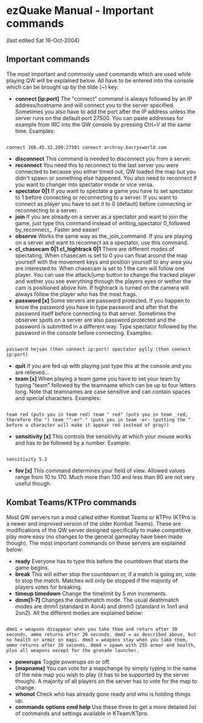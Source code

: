 # ezQuake Manual - Important commands
(last edited Sat 16-Oct-2004)

## Important commands


The most important and commonly used commands which are used while playing QW will be explained below. All have to be entered into the console which can be brought up by the tilde (~) key:

- **connect [ip:port]** The "connect" command is always followed by an IP address/hostname and will connect you to the server specified. Sometimes you also have to add the port after the IP address unless the server runs on the default port 27500. You can paste addresses for example from IRC into the QW console by pressing Ctrl+V at the same time. Examples:
```

connect 160.45.32.200:27501 connect archroy.barrysworld.com
```


- **disconnect** This command is needed to disconnect you from a server.
- **reconnect** You need this to reconnect to the last server you were connected to because you either timed out, QW loaded the map but you didn't spawn or something else happened. You also need to reconnect if you want to changer into spectator mode or vice versa.
- **spectator 0|1** If you want to spectate a game you have to set spectator to 1 before connecting or reconnecting to a server. If you want to connect as player you have to set it to 0 (default) before connecting or reconnecting to a server.
- **join** If you are already on a server as a spectator and want to join the game, just type this command instead of writing_spectator 0_followed by_reconnect_. Faster and easier!
- **observe** Works the same way as the_join_command. If you are playing on a server and want to reconnect as a spectator, use this command.
- **cl_chasecam 0|1** **cl_hightrack 0|1** There are different modes of spectating. When chasecam is set to 0 you can float around the map yourself with the movement keys and position yourself to any area you are interested to. When chasecam is set to 1 the cam will follow one player. You can use the attack/jump button to change the tracked player and wether you see everything through the players eyes or wether the cam is positioned above him. If hightrack is turned on the camera will always follow the player who has the most frags.
- **password [x]** Some servers are password protected. If you happen to know the password you have to type password and after that the password itself before connecting to that server. Sometimes the observer spots on a server are also password protected and the password is submitted in a different way. Type spectator followed by the password in the console before connecting. Examples:
```

password hejsan (then connect ip:port) spectator pylly (then connect ip:port)
```


- **quit** If you are fed up with playing just type this at the console and you are relieved...
- **team [x]** When playing a team game you have to set your team by typing "team" followed by the teamname which can be up to four letters long. Note that teamnames are case sensitive and can contain spaces and special characters. Examples:
```

team red (puts you in team red) team " red" (puts you in team _red, therefore the ") team "^-er^-" (puts you in team -er- (putting the ^ before a character will make it appear red instead of gray))
```


- **sensitivity [x]** This controls the sensitivity at which your mouse works and has to be followed by a number. Example:
```

sensitivity 5.2
```


- **fov [x]** This command determines your field of view. Allowed values range from 10 to 170. Much more than 130 and less than 90 are not very useful though.

## Kombat Teams/KTPro commands

Most QW servers run a mod called either Kombat Teams or KTPro (KTPro is a newer and improved version of the older Kombat Teams). These are modifications of the QW server designed specifically to make competitive play more easy (no changes to the general gameplay have been made though). The most important commands on these servers are explained below:

- **ready** Everyone has to type this before the countdown that starts the game begins.
- **break** This will either stop the countdown or, if a match is going on, vote to stop the match. Matches will only be stopped if the majority of players votes for breaking.
- **timeup** **timedown** Change the timelimit by 5 min increments.
- **dmm[1-7]** Changes the deathmatch mode. The usual deathmatch modes are dmm1 (standard in 4on4) and dmm3 (standard in 1on1 and 2on2). All the different modes are explained below:
```

dmm1 = weapons disappear when you take them and return after 30 seconds, ammo returns after 20 seconds. dmm2 = as described above, but no health or armor on maps. dmm3 = weapons stay when you take them, ammo returns after 20 seconds. dmm4 = spawn with 255 armor and health, plus all weapons except for the grenade launcher.
```


- **powerups** Toggle powerups on or off.
- **[mapname]** You can vote for a mapchange by simply typing in the name of the new map you wish to play (it has to be supported by the server though). A majority of all players on the server has to vote for the map to change.
- **whonot** Check who has already gone ready and who is holding things up.
- **commands** **options** **cmd help** Use these three to get a more detailed list of commands and settings available in KTeam/KTpro.

